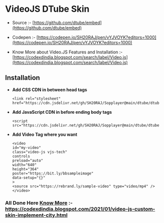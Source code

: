 # **VideoJS DTube Skin**
 
 - Source :- [https://github.com/dtube/embed](https://github.com/dtube/embed)
 - Codepen :- [https://codepen.io/SH20RAJ/pen/vYJVOYK?editors=1000](https://codepen.io/SH20RAJ/pen/vYJVOYK?editors=1000)
 
 - Know More about Video.JS Features and Installation :- [https://codexdindia.blogspot.com/search/label/Video.js](https://codexdindia.blogspot.com/search/label/Video.js)
## Installation


 - **Add CSS CDN in between head tags**

	```
	<link rel="stylesheet" href="https://cdn.jsdelivr.net/gh/SH20RAJ/Sopplayer@main/dtube/dtube.min.css"/>
	```

- **Add JavaScript CDN in before ending body tags**

	```
	<script src="https://cdn.jsdelivr.net/gh/SH20RAJ/Sopplayer@main/dtube/dtube.min.js"/>
	```

- **Add Video Tag where you want**
	```
	<video
    id="my-video"
    class="video-js vjs-tech"
    controls
    preload="auto"
    width="640"
    height="364"
    poster="https://bit.ly/bbsampleimage"
    data-setup="{}"
  >
    <source src="https://rebrand.ly/sample-video" type="video/mp4" />
  </video>
  ```
### All Done Here [Know More](https://codexdindia.blogspot.com/2021/01/video-js-custom-skin-implement-city.html) :- https://codexdindia.blogspot.com/2021/01/video-js-custom-skin-implement-city.html

